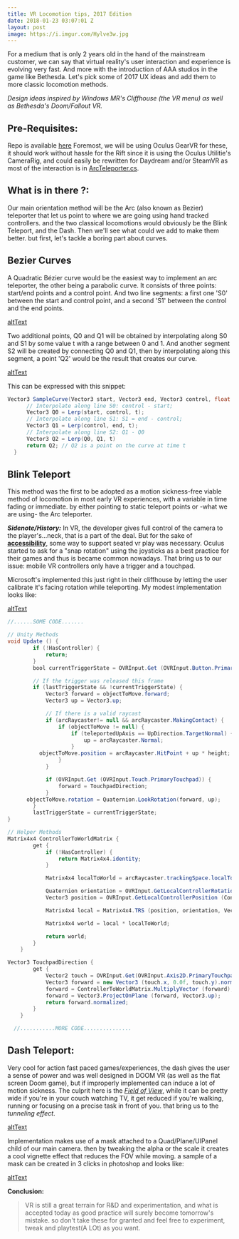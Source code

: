 ```yaml
---
title: VR Locomotion tips, 2017 Edition
date: 2018-01-23 03:07:01 Z
layout: post
image: https://i.imgur.com/Hylve3w.jpg
---
```


For a medium that is only 2 years old in the hand of the mainstream customer, we can say that virtual reality's user interaction and experience is evolving very fast. And more with the introduction of AAA studios in the game like Bethesda.
Let's pick some of 2017 UX ideas and add them to more classic locomotion methods.

*Design ideas inspired by Windows MR's Cliffhouse (the VR menu) as well as Bethesda's Doom/Fallout VR.*

## **Pre-Requisites:**
Repo is available [here](https://github.com/Guendeli/GearVr-motion-plus)
Foremost, we will be using Oculus GearVR for these, it should work without hassle for the Rift since it is using the Oculus Utilitie's CameraRig, and could easily be rewritten for Daydream and/or SteamVR as most of the interaction is in [ArcTeleporter.cs](https://github.com/Guendeli/GearVr-motion-plus/blob/master/Assets/Scripts/Locomotion/SharedCode/ArcTeleporter.cs).


## **What is in there ?:**
Our main orientation method will be the Arc (also known as Bezier) teleporter that let us point to where we are going using hand tracked controllers. and the two classical locomotions would obviously be the Blink Teleport, and the Dash. Then we'll see what could we add to make them better.
but first, let's tackle a boring part about curves.

## **Bezier Curves**
A Quadratic Bézier curve would be the easiest way to implement an arc teleporter, the other being a parabolic curve.
It consists of three points: start/end points and a control point. And two line segments: a first one 'S0' between the start and control point, and a second 'S1' between the control and the end points.

[altText](https://scontent.fmad3-7.fna.fbcdn.net/v/t39.2365-6/22538524_149282942471278_1239887625913892864_n.png?oh=01dde82fe64e9c608c2d82751cfbf566&oe=5AF51B21)

Two additional points, Q0 and Q1 will be obtained by interpolating along S0 and S1 by some value t with a range between 0 and 1. And another segment S2 will be created by connecting Q0 and Q1, then by interpolating along this segment, a point 'Q2' would be the result that creates our curve.

[altText](https://scontent.fmad3-7.fna.fbcdn.net/v/t39.2365-6/22879649_542336362777632_507106561005453312_n.gif?oh=5b6c3b1502c70f2a6a26ac8915ce68e3&oe=5AF2D279)

This can be expressed with this snippet:

```Java
Vector3 SampleCurve(Vector3 start, Vector3 end, Vector3 control, float t) {
      // Interpolate along line S0: control - start;
      Vector3 Q0 = Lerp(start, control, t);
      // Interpolate along line S1: S1 = end - control;
      Vector3 Q1 = Lerp(control, end, t);
      // Interpolate along line S2: Q1 - Q0
      Vector3 Q2 = Lerp(Q0, Q1, t)
      return Q2; // Q2 is a point on the curve at time t
  }
```

## **Blink Teleport**
This method was the first to be adopted as a motion sickness-free viable method of locomotion in most early VR experiences,
with a variable in time fading or immediate. by either pointing to static teleport points or -what we are using- the Arc teleporter.

**_Sidenote/History:_** In VR, the developer gives full control of the camera to the player's...neck, that is a part of the deal. But for the sake of **[accessibility](http://gameaccessibilityguidelines.com/)**, some way to support seated vr play was necessary. Oculus started to ask for a "snap rotation" using the joysticks as a best practice for their games and thus is became common nowadays. That bring us to our issue: mobile VR controllers only have a trigger and a touchpad.

Microsoft's implemented this just right in their cliffhouse by letting the user calibrate it's facing rotation while teleporting. My modest implementation looks like:

[altText](https://i.imgur.com/3SthBls.mp4)

```Java
//......SOME CODE.......

// Unity Methods
void Update () {
		if (!HasController) {
			return; 
		}
		bool currentTriggerState = OVRInput.Get (OVRInput.Button.PrimaryIndexTrigger);

		// If the trigger was released this frame
		if (lastTriggerState && !currentTriggerState) {
			Vector3 forward = objectToMove.forward;
			Vector3 up = Vector3.up;

			// If there is a valid raycast
			if (arcRaycaster!= null && arcRaycaster.MakingContact) {
				if (objectToMove != null) {
					if (teleportedUpAxis == UpDirection.TargetNormal) {
						up = arcRaycaster.Normal;
					}
          objectToMove.position = arcRaycaster.HitPoint + up * height;
				}
			}

			if (OVRInput.Get (OVRInput.Touch.PrimaryTouchpad)) {
				forward = TouchpadDirection;
			}
      objectToMove.rotation = Quaternion.LookRotation(forward, up);
		}
		lastTriggerState = currentTriggerState;
}

// Helper Methods
Matrix4x4 ControllerToWorldMatrix {
		get {
			if (!HasController) {
				return Matrix4x4.identity;
			}

			Matrix4x4 localToWorld = arcRaycaster.trackingSpace.localToWorldMatrix;

			Quaternion orientation = OVRInput.GetLocalControllerRotation(Controller);
			Vector3 position = OVRInput.GetLocalControllerPosition (Controller);

			Matrix4x4 local = Matrix4x4.TRS (position, orientation, Vector3.one);

			Matrix4x4 world = local * localToWorld;

			return world;
		}
	}

Vector3 TouchpadDirection {
		get {
			Vector2 touch = OVRInput.Get(OVRInput.Axis2D.PrimaryTouchpad);
			Vector3 forward = new Vector3 (touch.x, 0.0f, touch.y).normalized;
			forward = ControllerToWorldMatrix.MultiplyVector (forward);
			forward = Vector3.ProjectOnPlane (forward, Vector3.up);
			return forward.normalized;
		}
	}

  //...........MORE CODE...............
```

## **Dash Teleport:**
Very cool for action fast paced games/experiences, the dash gives the user a sense of power and was well designed in DOOM VR (as well as the flat screen Doom game), but if improperly implemented can induce a lot of motion sickness.
The culprit here is the *[Field of View](https://en.wikipedia.org/wiki/Field_of_view)*, while it can be pretty wide if you're in your couch watching TV, it get reduced if you're walking, running or focusing on a precise task in front of you.
that bring us to the *tunneling effect*.

[altText](https://i.imgur.com/u9h5xWY.mp4)

Implementation makes use of a mask attached to a Quad/Plane/UIPanel child of our main camera. then by tweaking the alpha or the scale it creates a cool vignette effect that reduces the FOV while moving. a sample of a mask can be created in 3 clicks in photoshop and looks like:

[altText](https://i.imgur.com/fM3NHuu.png)

**Conclusion:**
>VR is still a great terrain for R&D and experimentation, and what is accepted today as good practice will surely become tomorrow's mistake. so don't take these for granted and feel free to experiment, tweak and playtest(A LOt) as you want.










